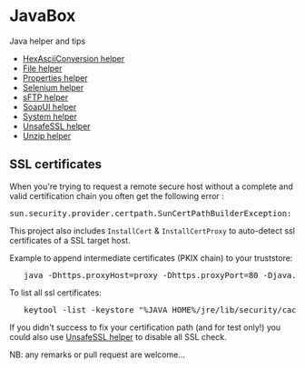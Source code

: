 JavaBox
=======

Java helper and tips

* [HexAsciiConversion helper](https://github.com/boly38/javabox/blob/master/src/main/java/org/internetresources/util/HexAsciiConversion.java)
* [File helper](https://github.com/boly38/javabox/blob/master/src/main/java/org/internetresources/util/FileHelper.java)
* [Properties helper](https://github.com/boly38/javabox/blob/master/src/main/java/org/internetresources/util/PropertiesHelper.java)
* [Selenium helper](https://github.com/boly38/javabox/blob/master/src/main/java/org/internetresources/util/SeleniumHelper.java)
* [sFTP helper](https://github.com/boly38/javabox/blob/master/src/main/java/org/internetresources/util/SFTPHelper.java)
* [SoapUI helper](https://github.com/boly38/javabox/blob/master/src/main/java/org/internetresources/util/SoapUIHelper.java)
* [System helper](https://github.com/boly38/javabox/blob/master/src/main/java/org/internetresources/util/SystemHelper.java)
* [UnsafeSSL helper](https://github.com/boly38/javabox/blob/master/src/main/java/org/internetresources/util/UnsafeSSLHelper.java)
* [Unzip helper](https://github.com/boly38/javabox/blob/master/src/main/java/org/internetresources/util/UnzipHelper.java)

SSL certificates
----------------

When you're trying to request a remote secure host without a complete and valid certification chain you often get the following error :
<pre>
sun.security.provider.certpath.SunCertPathBuilderException: unable to find valid certification path to requested target
</pre>

This project also includes <code>InstallCert</code> & <code>InstallCertProxy</code> to auto-detect ssl certificates of a SSL target host.

Example to append intermediate certificates (PKIX chain) to your truststore:
<pre>
   java -Dhttps.proxyHost=proxy -Dhttps.proxyPort=80 -Djava.home=%JAVA_HOME%\jre -cp target\javabox-1.0-SNAPSHOT.jar InstallCertProxy myhttpstarget
</pre>

To list all ssl certificates:
<pre>
   keytool -list -keystore "%JAVA_HOME%/jre/lib/security/cacerts"
</pre>

If you didn't success to fix your certification path (and for test only!) you could also use [UnsafeSSL helper](https://github.com/boly38/javabox/blob/master/src/main/java/org/internetresources/util/UnsafeSSLHelper.java) to disable all SSL check.


NB: any remarks or pull request are welcome...
